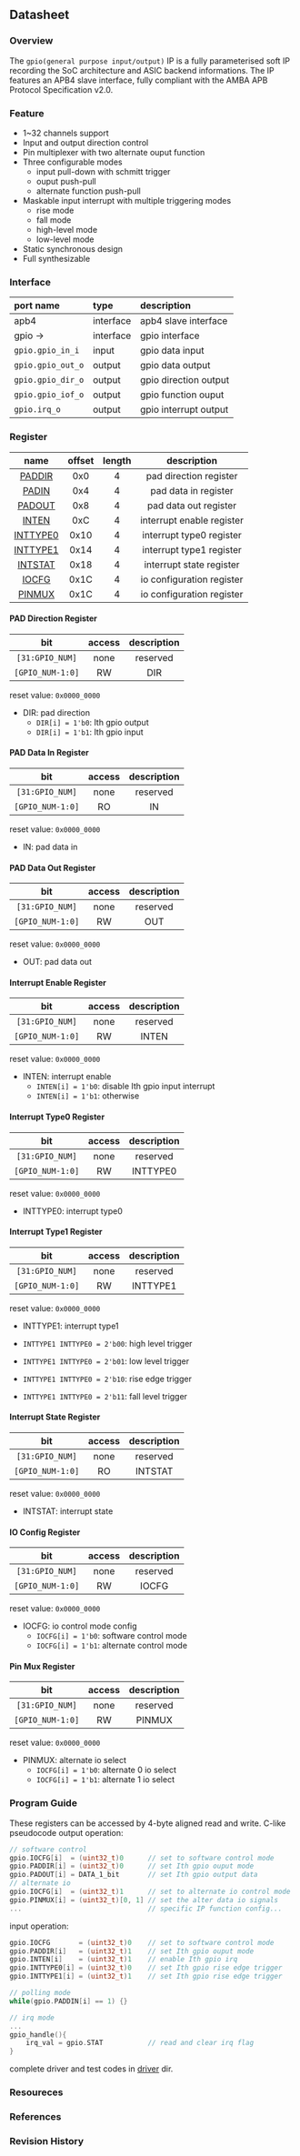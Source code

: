 ## Datasheet

### Overview
The `gpio(general purpose input/output)` IP is a fully parameterised soft IP recording the SoC architecture and ASIC backend informations. The IP features an APB4 slave interface, fully compliant with the AMBA APB Protocol Specification v2.0.

### Feature
* 1~32 channels support
* Input and output direction control
* Pin multiplexer with two alternate ouput function
* Three configurable modes
    * input pull-down with schmitt trigger
    * ouput push-pull
    * alternate function push-pull
* Maskable input interrupt with multiple triggering modes
    * rise mode
    * fall mode
    * high-level mode
    * low-level mode
* Static synchronous design
* Full synthesizable

### Interface
| port name | type        | description          |
|:--------- |:------------|:---------------------|
| apb4      | interface   | apb4 slave interface |
| gpio ->| interface | gpio interface |
| `gpio.gpio_in_i` | input | gpio data input |
| `gpio.gpio_out_o` | output | gpio data output |
| `gpio.gpio_dir_o` | output | gpio direction output |
| `gpio.gpio_iof_o` | output | gpio function ouput |
| `gpio.irq_o` | output | gpio interrupt output |

### Register

| name | offset  | length | description |
|:----:|:-------:|:-----: | :---------: |
| [PADDIR](#pad-direction-register) | 0x0 | 4 | pad direction register |
| [PADIN](#pad-data-in-register) | 0x4 | 4 | pad data in register |
| [PADOUT](#pad-data-out-register) | 0x8 | 4 | pad data out register |
| [INTEN](#interrupt-enable-register) | 0xC | 4 | interrupt enable register |
| [INTTYPE0](#interrupt-type0-register) | 0x10 | 4 | interrupt type0 register |
| [INTTYPE1](#interrupt-type1-register) | 0x14 | 4 | interrupt type1 register |
| [INTSTAT](#interrupt-state-register) | 0x18 | 4 | interrupt state register |
| [IOCFG](#) | 0x1C | 4 | io configuration register |
| [PINMUX](#pin-mux-register) | 0x1C | 4 | io configuration register |

#### PAD Direction Register
| bit | access  | description |
|:---:|:-------:| :---------: |
| `[31:GPIO_NUM]` | none | reserved |
| `[GPIO_NUM-1:0]` | RW | DIR |

reset value: `0x0000_0000`

* DIR: pad direction
    * `DIR[i] = 1'b0`: Ith gpio output
    * `DIR[i] = 1'b1`: Ith gpio input

#### PAD Data In Register
| bit | access  | description |
|:---:|:-------:| :---------: |
| `[31:GPIO_NUM]` | none | reserved |
| `[GPIO_NUM-1:0]` | RO | IN |

reset value: `0x0000_0000`

* IN: pad data in

#### PAD Data Out Register
| bit | access  | description |
|:---:|:-------:| :---------: |
| `[31:GPIO_NUM]` | none | reserved |
| `[GPIO_NUM-1:0]` | RW | OUT |

reset value: `0x0000_0000`

* OUT: pad data out

#### Interrupt Enable Register
| bit | access  | description |
|:---:|:-------:| :---------: |
| `[31:GPIO_NUM]` | none | reserved |
| `[GPIO_NUM-1:0]` | RW | INTEN |

reset value: `0x0000_0000`

* INTEN: interrupt enable
    * `INTEN[i] = 1'b0`: disable Ith gpio input interrupt
    * `INTEN[i] = 1'b1`: otherwise

#### Interrupt Type0 Register
| bit | access  | description |
|:---:|:-------:| :---------: |
| `[31:GPIO_NUM]` | none | reserved |
| `[GPIO_NUM-1:0]` | RW | INTTYPE0 |

reset value: `0x0000_0000`

* INTTYPE0: interrupt type0

#### Interrupt Type1 Register
| bit | access  | description |
|:---:|:-------:| :---------: |
| `[31:GPIO_NUM]` | none | reserved |
| `[GPIO_NUM-1:0]` | RW | INTTYPE1 |

reset value: `0x0000_0000`

* INTTYPE1: interrupt type1

* `INTTYPE1 INTTYPE0 = 2'b00`: high level trigger
* `INTTYPE1 INTTYPE0 = 2'b01`: low level trigger
* `INTTYPE1 INTTYPE0 = 2'b10`: rise edge trigger
* `INTTYPE1 INTTYPE0 = 2'b11`: fall level trigger

#### Interrupt State Register
| bit | access  | description |
|:---:|:-------:| :---------: |
| `[31:GPIO_NUM]` | none | reserved |
| `[GPIO_NUM-1:0]` | RO | INTSTAT |

reset value: `0x0000_0000`

* INTSTAT: interrupt state

#### IO Config Register
| bit | access  | description |
|:---:|:-------:| :---------: |
| `[31:GPIO_NUM]` | none | reserved |
| `[GPIO_NUM-1:0]` | RW | IOCFG |

reset value: `0x0000_0000`

* IOCFG: io control mode config
    * `IOCFG[i] = 1'b0`: software control mode
    * `IOCFG[i] = 1'b1`: alternate control mode

#### Pin Mux Register
| bit | access  | description |
|:---:|:-------:| :---------: |
| `[31:GPIO_NUM]` | none | reserved |
| `[GPIO_NUM-1:0]` | RW | PINMUX |

reset value: `0x0000_0000`

* PINMUX: alternate io select
    * `IOCFG[i] = 1'b0`: alternate 0 io select
    * `IOCFG[i] = 1'b1`: alternate 1 io select

### Program Guide
These registers can be accessed by 4-byte aligned read and write. C-like pseudocode output operation:
```c
// software control
gpio.IOCFG[i]  = (uint32_t)0      // set to software control mode
gpio.PADDIR[i] = (uint32_t)0      // set Ith gpio ouput mode
gpio.PADOUT[i] = DATA_1_bit       // set Ith gpio output data
// alternate io
gpio.IOCFG[i]  = (uint32_t)1      // set to alternate io control mode
gpio.PINMUX[i] = (uint32_t)[0, 1] // set the alter data io signals
...                               // specific IP function config...
```
input operation:
```c
gpio.IOCFG       = (uint32_t)0    // set to software control mode
gpio.PADDIR[i]   = (uint32_t)1    // set Ith gpio ouput mode
gpio.INTEN[i]    = (uint32_t)1    // enable Ith gpio irq
gpio.INTTYPE0[i] = (uint32_t)0    // set Ith gpio rise edge trigger
gpio.INTTYPE1[i] = (uint32_t)1    // set Ith gpio rise edge trigger

// polling mode
while(gpio.PADDIN[i] == 1) {} 

// irq mode
...
gpio_handle(){
    irq_val = gpio.STAT           // read and clear irq flag
}
```
complete driver and test codes in [driver](../driver/) dir.

### Resoureces
### References
### Revision History